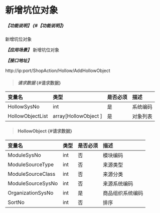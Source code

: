 # 新增坑位对象

##### _【功能说明】_ {#【功能说明】}
新增坑位对象

_**【应用场景】**_
新增坑位对象

_**【接口地址】**_

http://ip:port/ShopAction/Hollow/AddHollowObject

> #### _请求数据_ {#请求数据}

| 变量名 | 类型 | 是否必须 | 描述 |
| :--- | :--- | :--- | :--- |
| HollowSysNo | int | 是 | 系统编码 |
| HollowObjectList| array[HollowObject ] | 是 | 对象列表 |


> #### HollowObject {#请求数据}

| 变量名 | 类型 | 是否必须 | 描述 |
| :--- | :--- | :--- | :--- |
| ModuleSysNo | int | 否 | 模块编码 |
| ModuleSourceType | int | 否 | 来源类型 |
| ModuleSourceClass | int | 否 | 来源分类 |
| ModuleSourceSysNo | int | 否 | 来源系统编码 |
| OrganizationSysNo | int | 是 | 商品组织系统编码 |
| SortNo| int | 否 | 排序 |




